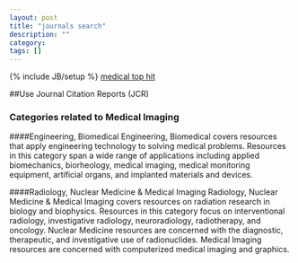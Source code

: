 ```yaml
---
layout: post
title: "journals search"
description: ""
category: 
tags: []
---
```

{% include JB/setup %}
[medical top hit](https://scholar.google.com/citations?view_op=top_venues&hl=en&vq=med)

##Use Journal Citation Reports (JCR) 

### Categories related to Medical Imaging

####Engineering, Biomedical
Engineering, Biomedical covers resources that apply engineering technology to solving medical problems. Resources in this category span a wide range of applications including applied biomechanics, biorheology, medical imaging, medical monitoring equipment, artificial organs, and implanted materials and devices.

####Radiology, Nuclear Medicine & Medical Imaging
Radiology, Nuclear Medicine & Medical Imaging covers resources on radiation research in biology and biophysics. Resources in this category focus on interventional radiology, investigative radiology, neuroradiology, radiotherapy, and oncology. Nuclear Medicine resources are concerned with the diagnostic, therapeutic, and investigative use of radionuclides. Medical Imaging resources are concerned with computerized medical imaging and graphics.


